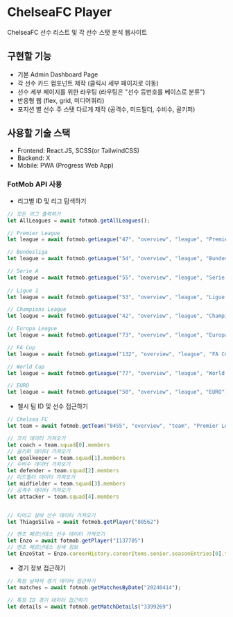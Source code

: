 # ChelseaFC Player

ChelseaFC 선수 리스트 및 각 선수 스탯 분석 웹사이트

## 구현할 기능
- 기본 Admin Dashboard Page
- 각 선수 카드 컴포넌트 제작 (클릭시 세부 페이지로 이동)
- 선수 세부 페이지를 위한 라우팅 (라우팅은 "선수 등번호를 베이스로 분류")
- 반응형 웹 (flex, grid, 미디어쿼리)
- 포지션 별 선수 주 스탯 다르게 제작 (공격수, 미드필더, 수비수, 골키퍼)

## 사용할 기술 스택
- Frontend: React.JS, SCSS(or TailwindCSS)
- Backend: X
- Mobile: PWA (Progress Web App)

### FotMob API 사용
- 리그별 ID 및 리그 탐색하기
```javascript
// 모든 리그 출력하기
let AllLeagues = await fotmob.getAllLeagues();

// Premier League
let league = await fotmob.getLeague("47", "overview", "league", "Premier League")

// Bundesliga
let league = await fotmob.getLeague("54", "overview", "league", "Bundesliga")

// Serie A
let league = await fotmob.getLeague("55", "overview", "league", "Serie A")
        
// Ligue 1
let league = await fotmob.getLeague("53", "overview", "league", "Ligue 1")

// Champions League
let league = await fotmob.getLeague("42", "overview", "league", "Champions League")

// Europa League
let league = await fotmob.getLeague("73", "overview", "league", "Europa League")

// FA Cup
let league = await fotmob.getLeague("132", "overview", "league", "FA Cup")

// World Cup
let league = await fotmob.getLeague("77", "overview", "league", "World Cup")

// EURO
let league = await fotmob.getLeague("50", "overview", "league", "EURO")
```

- 첼시 팀 ID 및 선수 접근하기

```javascript
// Chelsea FC
let team = await fotmob.getTeam("8455", "overview", "team", "Premier League/Chelsea")

// 코치 데이터 가져오기
let coach = team.squad[0].members
// 골키퍼 데이터 가져오기
let goalkeeper = team.squad[1].members
// 수비수 데이터 가져오기
let defender = team.squad[2].members
// 미드필더 데이터 가져오기
let midfielder = team.squad[3].members
// 공격수 데이터 가져오기
let attacker = team.squad[4].members


// 티아고 실바 선수 데이터 가져오기
let ThiagoSilva = await fotmob.getPlayer("80562")

// 엔조 페르난데스 선수 데이터 가져오기
let Enzo = await fotmob.getPlayer("1137705")
// 엔조 페르난데스 상세 정보
let EnzoStat = Enzo.careerHistory.careerItems.senior.seasonEntries[0].tournamentStats
```

- 경기 정보 접근하기
```javascript
// 특정 날짜의 경기 데이터 접근하기
let matches = await fotmob.getMatchesByDate("20240414");

// 특정 ID 경기 데이터 접근하기
let details = await fotmob.getMatchDetails("3399269")
```